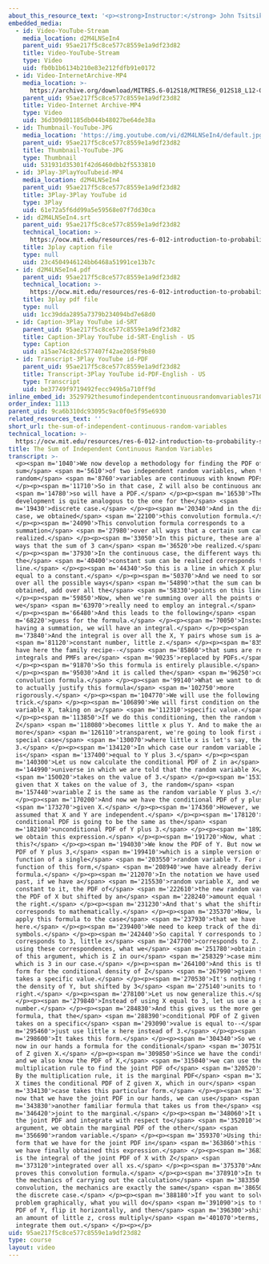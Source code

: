 ```yaml
---
about_this_resource_text: '<p><strong>Instructor:</strong> John Tsitsiklis</p>'
embedded_media:
  - id: Video-YouTube-Stream
    media_location: d2M4LNSeIn4
    parent_uid: 95ae217f5c8ce577c8559e1a9df23d82
    title: Video-YouTube-Stream
    type: Video
    uid: fb0b1b6134b210e83e212fdfb91e0172
  - id: Video-InternetArchive-MP4
    media_location: >-
      https://archive.org/download/MITRES.6-012S18/MITRES6_012S18_L12-03_300k.mp4
    parent_uid: 95ae217f5c8ce577c8559e1a9df23d82
    title: Video-Internet Archive-MP4
    type: Video
    uid: 36d309d01185db044b48027be64de38a
  - id: Thumbnail-YouTube-JPG
    media_location: 'https://img.youtube.com/vi/d2M4LNSeIn4/default.jpg'
    parent_uid: 95ae217f5c8ce577c8559e1a9df23d82
    title: Thumbnail-YouTube-JPG
    type: Thumbnail
    uid: 531931d35301f42d6460dbb2f5533810
  - id: 3Play-3PlayYouTubeid-MP4
    media_location: d2M4LNSeIn4
    parent_uid: 95ae217f5c8ce577c8559e1a9df23d82
    title: 3Play-3Play YouTube id
    type: 3Play
    uid: 61e72a5f6dd99a5e59568e07f7dd30ca
  - id: d2M4LNSeIn4.srt
    parent_uid: 95ae217f5c8ce577c8559e1a9df23d82
    technical_location: >-
      https://ocw.mit.edu/resources/res-6-012-introduction-to-probability-spring-2018/part-i-the-fundamentals/the-sum-of-independent-continuous-random-variables/d2M4LNSeIn4.srt
    title: 3play caption file
    type: null
    uid: 23c4504946124bb6468a51991ce13b7c
  - id: d2M4LNSeIn4.pdf
    parent_uid: 95ae217f5c8ce577c8559e1a9df23d82
    technical_location: >-
      https://ocw.mit.edu/resources/res-6-012-introduction-to-probability-spring-2018/part-i-the-fundamentals/the-sum-of-independent-continuous-random-variables/d2M4LNSeIn4.pdf
    title: 3play pdf file
    type: null
    uid: 1cc39dda2895a7379b234094bd7e68d0
  - id: Caption-3Play YouTube id-SRT
    parent_uid: 95ae217f5c8ce577c8559e1a9df23d82
    title: Caption-3Play YouTube id-SRT-English - US
    type: Caption
    uid: a15ae74c82dc577407f42ae2058f9b80
  - id: Transcript-3Play YouTube id-PDF
    parent_uid: 95ae217f5c8ce577c8559e1a9df23d82
    title: Transcript-3Play YouTube id-PDF-English - US
    type: Transcript
    uid: be37749f9719492fecc949b5a710ff9d
inline_embed_id: 3529792thesumofindependentcontinuousrandomvariables71021075
order_index: 1113
parent_uid: 9ca6b310dc93095c9ac0f0e5f95e6930
related_resources_text: ''
short_url: the-sum-of-independent-continuous-random-variables
technical_location: >-
  https://ocw.mit.edu/resources/res-6-012-introduction-to-probability-spring-2018/part-i-the-fundamentals/the-sum-of-independent-continuous-random-variables
title: The Sum of Independent Continuous Random Variables
transcript: >-
  <p><span m='1040'>We now develop a methodology for finding the PDF of the
  sum</span> <span m='5610'>of two independent random variables, when these
  random</span> <span m='8760'>variables are continuous with known PDFs.</span>
  </p><p><span m='11710'>So in that case, Z will also be continuous and</span>
  <span m='14780'>so will have a PDF.</span> </p><p><span m='16530'>The
  development is quite analogous to the one for the</span> <span
  m='19430'>discrete case.</span> </p><p><span m='20340'>And in the discrete
  case, we obtained</span> <span m='22100'>this convolution formula.</span>
  </p><p><span m='24090'>This convolution formula corresponds to a
  summation</span> <span m='27980'>over all ways that a certain sum can be
  realized.</span> </p><p><span m='33050'>In this picture, these are all the
  ways that the sum of 3 can</span> <span m='36520'>be realized.</span>
  </p><p><span m='37930'>In the continuous case, the different ways that
  the</span> <span m='40400'>constant sum can be realized corresponds to a
  line.</span> </p><p><span m='44340'>So this is a line in which X plus Y is
  equal to a constant.</span> </p><p><span m='50370'>And we need to somehow add
  over all the possible ways</span> <span m='54890'>that the sum can be
  obtained, add over all the</span> <span m='58330'>points on this line.</span>
  </p><p><span m='59850'>Now, when we're summing over all the points of the line
  we</span> <span m='63970'>really need to employ an integral.</span>
  </p><p><span m='66480'>And this leads to the following</span> <span
  m='68220'>guess for the formula.</span> </p><p><span m='70050'>Instead of
  having a summation, we will have an integral.</span> </p><p><span
  m='73840'>And the integral is over all the X, Y pairs whose sum is a</span>
  <span m='81120'>constant number, little z.</span> </p><p><span m='83510'>So we
  have here the family recipe--</span> <span m='85860'>that sums are replaced by
  integrals and PMFs are</span> <span m='90235'>replaced by PDFs.</span>
  </p><p><span m='91870'>So this formula is entirely plausible.</span>
  </p><p><span m='95030'>And it is called the</span> <span m='96250'>continuous
  convolution formula.</span> </p><p><span m='99140'>What we want to do next is
  to actually justify this formula</span> <span m='102750'>more
  rigorously.</span> </p><p><span m='104770'>We will use the following
  trick.</span> </p><p><span m='106890'>We will first condition on the random
  variable X, taking on a</span> <span m='112310'>specific value.</span>
  </p><p><span m='113850'>If we do this conditioning, then the random variable
  Z</span> <span m='118080'>becomes little x plus Y. And to make the argument
  more</span> <span m='126110'>transparent, we're going to look first at the
  special case</span> <span m='130070'>where little x is let's say, the number
  3.</span> </p><p><span m='134120'>In which case our random variable Z
  is</span> <span m='137400'>equal to Y plus 3.</span> </p><p><span
  m='140300'>Let us now calculate the conditional PDF of Z in a</span> <span
  m='144990'>universe in which we are told that the random variable X</span>
  <span m='150020'>takes on the value of 3.</span> </p><p><span m='153300'>Now,
  given that X takes on the value of 3, the random</span> <span
  m='157440'>variable Z is the same as the random variable Y plus 3.</span>
  </p><p><span m='170200'>And now we have the conditional PDF of y plus 3</span>
  <span m='173270'>given X.</span> </p><p><span m='174360'>However, we have
  assumed that X and Y are independent.</span> </p><p><span m='178120'>So the
  conditional PDF is going to be the same as the</span> <span
  m='182180'>unconditional PDF of Y plus 3.</span> </p><p><span m='189210'>And
  we obtain this expression.</span> </p><p><span m='191720'>Now, what is
  this?</span> </p><p><span m='194030'>We know the PDF of Y. But now we want the
  PDF of Y plus 3,</span> <span m='199410'>which is a simple version of a linear
  function of a single</span> <span m='203550'>random variable Y. For a linear
  function of this form,</span> <span m='208940'>we have already derived a
  formula.</span> </p><p><span m='212070'>In the notation we have used in the
  past, if we have a</span> <span m='215530'>random variable X, and we add the
  constant to it, the PDF of</span> <span m='222610'>the new random variable is
  the PDF of X but shifted by an</span> <span m='228240'>amount equal to b to
  the right.</span> </p><p><span m='231230'>And that's what the shifting
  corresponds to mathematically.</span> </p><p><span m='235370'>Now, let's us
  apply this formula to the case</span> <span m='237930'>that we have
  here.</span> </p><p><span m='239400'>We need to keep track of the different
  symbols.</span> </p><p><span m='242440'>So capital Y corresponds to X, b
  corresponds to 3, little x</span> <span m='247700'>corresponds to Z. And by
  using these correspondences, what we</span> <span m='251780'>obtain is f sub Y
  of this argument, which is Z in our</span> <span m='258329'>case minus b,
  which is 3 in our case.</span> </p><p><span m='264100'>And this is the final
  form for the conditional density of Z</span> <span m='267990'>given that X
  takes a specific value.</span> </p><p><span m='270530'>It's nothing more than
  the density of Y, but shifted by 3</span> <span m='275140'>units to the
  right.</span> </p><p><span m='278100'>Let us now generalize this.</span>
  </p><p><span m='279840'>Instead of using X equal to 3, let us use a general
  number.</span> </p><p><span m='284830'>And this gives us the more general
  formula, that the</span> <span m='288390'>conditional PDF of Z given that X
  takes on a specific</span> <span m='293090'>value is equal to--</span> <span
  m='295460'>just use little x here instead of 3.</span> </p><p><span
  m='298600'>It takes this form.</span> </p><p><span m='304340'>So we do have
  now in our hands a formula for the conditional</span> <span m='307510'>density
  of Z given X.</span> </p><p><span m='309850'>Since we have the conditional,
  and we also know the PDF of X,</span> <span m='315040'>we can use the
  multiplication rule to find the joint PDF of</span> <span m='320520'>X and Z.
  By the multiplication rule, it is the marginal PDF</span> <span m='328710'>of
  X times the conditional PDF of Z given X, which in our</span> <span
  m='334130'>case takes this particular form.</span> </p><p><span m='339320'>And
  now that we have the joint PDF in our hands, we can use</span> <span
  m='343830'>another familiar formula that takes us from the</span> <span
  m='346420'>joint to the marginal.</span> </p><p><span m='348060'>It would take
  the joint PDF and integrate with respect to</span> <span m='352010'>one
  argument, we obtain the marginal PDF of the other</span> <span
  m='356690'>random variable.</span> </p><p><span m='359370'>Using this specific
  form that we have for the joint PDF in</span> <span m='363860'>this formula,
  we have finally obtained this expression.</span> </p><p><span m='368320'>This
  is the integral of the joint PDF of X with Z</span> <span
  m='373120'>integrated over all xs.</span> </p><p><span m='375370'>And this
  proves this convolution formula.</span> </p><p><span m='378910'>In terms of
  the mechanics of carrying out the calculation</span> <span m='383350'>of the
  convolution, the mechanics are exactly the same</span> <span m='386500'>as in
  the discrete case.</span> </p><p><span m='388180'>If you want to solve a
  problem graphically, what you will do</span> <span m='391090'>is to take the
  PDF of Y, flip it horizontally, and then</span> <span m='396300'>shift it by
  an amount of little z, cross multiply</span> <span m='401070'>terms, and
  integrate them out.</span> </p><p></p>
uid: 95ae217f5c8ce577c8559e1a9df23d82
type: course
layout: video
---
```

